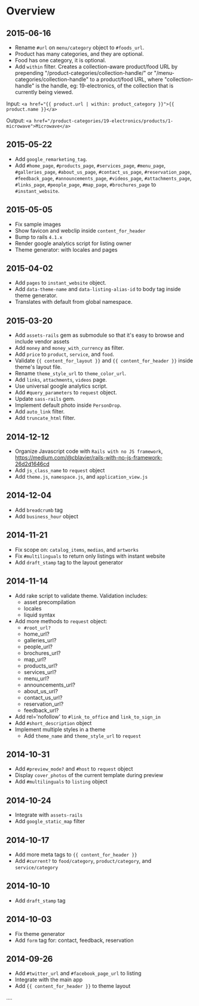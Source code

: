 # Overview

## 2015-06-16

* Rename `#url` on `menu/category` object to `#foods_url`.
* Product has many categories, and they are optional.
* Food has one category, it is optional.
* Add `within` filter. Creates a collection-aware product/food URL by prepending "/product-categories/collection-handle/" or "/menu-categories/collection-handle" to a product/food URL, where "collection-handle" is the handle, eg: 19-electronics, of the collection that is currently being viewed.

Input:
  ``<a href="{{ product.url | within: product_category }}">{{ product.name }}</a>``

Output:
  ``<a href="/product-categories/19-electronics/products/1-microwave">Microwave</a>``


## 2015-05-22

* Add `google_remarketing_tag`.
* Add `#home_page`, `#products_page`, `#services_page`, `#menu_page`, `#galleries_page`,
      `#about_us_page`, `#contact_us_page`, `#reservation_page`, `#feedback_page`,
      `#announcements_page`, `#videos_page`, `#attachments_page`, `#links_page`,
      `#people_page`, `#map_page`, `#brochures_page` to `#instant_website`.

## 2015-05-05

* Fix sample images
* Show favicon and webclip inside `content_for_header`
* Bump to rails `4.1.x`
* Render google analytics script for listing owner
* Theme generator: with locales and pages

## 2015-04-02

* Add `pages` to `instant_website` object.
* Add `data-theme-name` and `data-listing-alias-id` to body tag inside theme generator.
* Translates with default from global namespace.

## 2015-03-20

* Add `assets-rails` gem as submodule so that it's easy to browse and include vendor assets
* Add `money` and `money_with_currency` as filter.
* Add `price` to `product`, `service`, and `food`.
* Validate `{{ content_for_layout }}` and `{{ content_for_header }}` inside theme's layout file.
* Rename `theme_style_url` to `theme_color_url`.
* Add `links`, `attachments`, `videos` page.
* Use universal google analytics script.
* Add `#query_parameters` to `request` object.
* Update `sass-rails` gem.
* Implement default photo inside `PersonDrop`.
* Add `auto_link` filter.
* Add `truncate_html` filter.

## 2014-12-12

* Organize Javascript code with `Rails with no JS framework`, https://medium.com/@cblavier/rails-with-no-js-framework-26d2d1646cd
* Add `js_class_name` to `request` object
* Add `theme.js`, `namespace.js`, and `application_view.js`

## 2014-12-04

* Add `breadcrumb` tag
* Add `business_hour` object

## 2014-11-21

* Fix scope on: `catalog_items`, `medias`, and `artworks`
* Fix `#multilinguals` to return only listings with instant website
* Add `draft_stamp` tag to the layout generator

## 2014-11-14

* Add rake script to validate theme. Validation includes:
  * asset precompilation
  * locales
  * liquid syntax
* Add more methods to `request` object:
  * `#root_url?`
  * home_url?
  * galleries_url?
  * people_url?
  * brochures_url?
  * map_url?
  * products_url?
  * services_url?
  * menu_url?
  * announcements_url?
  * about_us_url?
  * contact_us_url?
  * reservation_url?
  * feedback_url?
* Add rel='nofollow' to `#link_to_office` and `link_to_sign_in`
* Add `#short_description` object
* Implement multiple styles in a theme
  * Add `theme_name` and `theme_style_url` to `request`

## 2014-10-31

* Add `#preview_mode?` and `#host` to `request` object
* Display `cover_photos` of the current template during preview
* Add `#multilinguals` to `listing` object

## 2014-10-24

* Integrate with `assets-rails`
* Add `google_static_map` filter

## 2014-10-17

* Add more meta tags to `{{ content_for_header }}`
* Add `#current?` to `food/category`, `product/category`, and `service/category`

## 2014-10-10

* Add `draft_stamp` tag

## 2014-10-03

* Fix theme generator
* Add `form` tag for: contact, feedback, reservation

## 2014-09-26

* Add `#twitter_url` and `#facebook_page_url` to listing
* Integrate with the main app
* Add `{{ content_for_header }}` to theme layout

....
